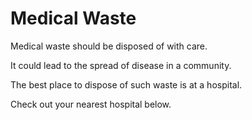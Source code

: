 # Medical Waste

Medical waste should be disposed of with care.

It could lead to the spread of disease in a community.

The best place to dispose of such waste is at a hospital. 

Check out your nearest hospital below.
